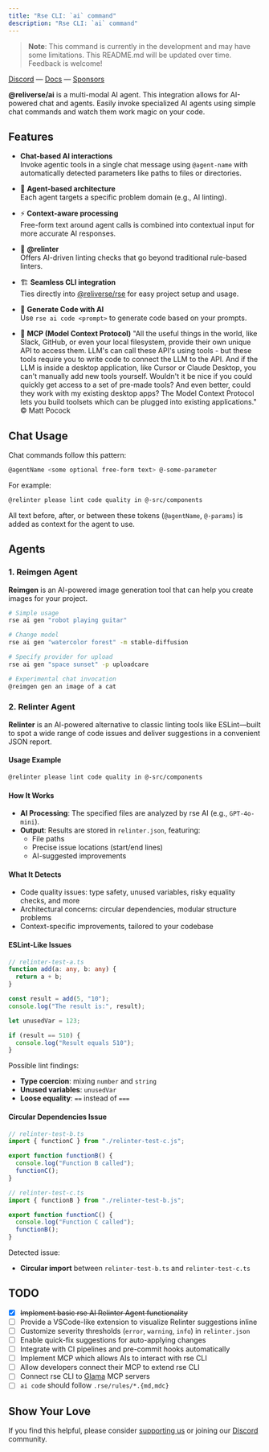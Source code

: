 ```yaml
---
title: "Rse CLI: `ai` command"
description: "Rse CLI: `ai` command"
---
```


> **Note**: This command is currently in the development and may have some limitations. This README.md will be updated over time. Feedback is welcome!

[Discord](https://discord.gg/Pb8uKbwpsJ) — [Docs](https://docs.reliverse.org) — [Sponsors](https://github.com/sponsors/blefnk)

**@reliverse/ai** is a multi-modal AI agent. This integration allows for AI-powered chat and agents. Easily invoke specialized AI agents using simple chat commands and watch them work magic on your code.

## Features

- **Chat-based AI interactions**  
  Invoke agentic tools in a single chat message using `@agent-name` with automatically detected parameters like paths to files or directories.
  
- 🧩 **Agent-based architecture**  
  Each agent targets a specific problem domain (e.g., AI linting).

- ⚡ **Context-aware processing**  
  Free-form text around agent calls is combined into contextual input for more accurate AI responses.

- 🤖 **@relinter**  
  Offers AI-driven linting checks that go beyond traditional rule-based linters.

- 🏗️ **Seamless CLI integration**  
  Ties directly into [@reliverse/rse](https://npmjs.com/@reliverse/rse) for easy project setup and usage.

- 📝 **Generate Code with AI**  
  Use `rse ai code <prompt>` to generate code based on your prompts.

- 🤖 **MCP (Model Context Protocol)**
  "All the useful things in the world, like Slack, GitHub, or even your local filesystem, provide their own unique API to access them. LLM's can call these API's using tools - but these tools require you to write code to connect the LLM to the API. And if the LLM is inside a desktop application, like Cursor or Claude Desktop, you can't manually add new tools yourself. Wouldn't it be nice if you could quickly get access to a set of pre-made tools? And even better, could they work with my existing desktop apps? The Model Context Protocol lets you build toolsets which can be plugged into existing applications." © Matt Pocock

## Chat Usage

Chat commands follow this pattern:

```bash
@agentName <some optional free-form text> @-some-parameter
```

For example:

```bash
@relinter please lint code quality in @-src/components
```

All text before, after, or between these tokens (`@agentName`, `@-params`) is added as context for the agent to use.

## Agents

### 1. Reimgen Agent

**Reimgen** is an AI-powered image generation tool that can help you create images for your project.

```bash
# Simple usage
rse ai gen "robot playing guitar"

# Change model
rse ai gen "watercolor forest" -m stable-diffusion

# Specify provider for upload
rse ai gen "space sunset" -p uploadcare

# Experimental chat invocation
@reimgen gen an image of a cat
```

### 2. Relinter Agent

**Relinter** is an AI-powered alternative to classic linting tools like ESLint—built to spot a wide range of code issues and deliver suggestions in a convenient JSON report.

#### Usage Example

```bash
@relinter please lint code quality in @-src/components
```

#### How It Works

- **AI Processing**: The specified files are analyzed by rse AI (e.g., `GPT-4o-mini`).
- **Output**: Results are stored in `relinter.json`, featuring:
  - File paths
  - Precise issue locations (start/end lines)
  - AI-suggested improvements

#### What It Detects

- Code quality issues: type safety, unused variables, risky equality checks, and more  
- Architectural concerns: circular dependencies, modular structure problems  
- Context-specific improvements, tailored to your codebase

#### ESLint-Like Issues

```typescript
// relinter-test-a.ts
function add(a: any, b: any) {
  return a + b;
}

const result = add(5, "10");
console.log("The result is:", result);

let unusedVar = 123;

if (result == 510) {
  console.log("Result equals 510");
}
```

Possible lint findings:

- **Type coercion**: mixing `number` and `string`
- **Unused variables**: `unusedVar`
- **Loose equality**: `==` instead of `===`

#### Circular Dependencies Issue

```typescript
// relinter-test-b.ts
import { functionC } from "./relinter-test-c.js";

export function functionB() {
  console.log("Function B called");
  functionC();
}
```

```typescript
// relinter-test-c.ts
import { functionB } from "./relinter-test-b.js";

export function functionC() {
  console.log("Function C called");
  functionB();
}
```

Detected issue:

- **Circular import** between `relinter-test-b.ts` and `relinter-test-c.ts`

## TODO

- [x] ~~Implement basic rse AI Relinter Agent functionality~~
- [ ] Provide a VSCode-like extension to visualize Relinter suggestions inline
- [ ] Customize severity thresholds (`error`, `warning`, `info`) in `relinter.json`
- [ ] Enable quick-fix suggestions for auto-applying changes
- [ ] Integrate with CI pipelines and pre-commit hooks automatically
- [ ] Implement MCP which allows AIs to interact with rse CLI
- [ ] Allow developers connect their MCP to extend rse CLI
- [ ] Connect rse CLI to [Glama](https://glama.ai/mcp/servers) MCP servers
- [ ] `ai code` should follow `.rse/rules/*.{md,mdc}`

## Show Your Love

If you find this helpful, please consider [supporting us](https://github.com/sponsors/blefnk) or joining our [Discord](https://discord.gg/Pb8uKbwpsJ) community.
